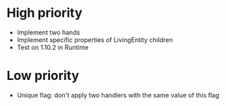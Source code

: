 # High priority
- Implement two hands
- Implement specific properties of LivingEntity children
- Test on 1.10.2 in Runtime

# Low priority
- Unique flag: don't apply two handlers with the same value of this flag